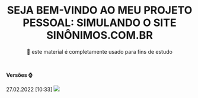 <h1 align="center"> SEJA BEM-VINDO AO MEU PROJETO PESSOAL: SIMULANDO O SITE SINÔNIMOS.COM.BR </h1> 
<p align="center">🚀 este material é completamente usado para fins de estudo</p>

<br>

<div>
  <p> <b> Versões ⌚ </b> </p>
  <p> 27.02.2022 [10:33]
<img src="https://user-images.githubusercontent.com/97268790/155884301-dad4ccb6-9170-403b-beb4-e16c271b882b.PNG" width: 700px />
</div>
